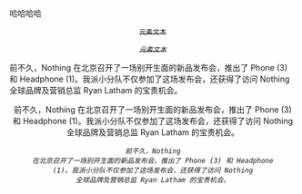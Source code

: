 哈哈哈哈
<p align="center"><del><code>元素文本</code>

*<p align="center"><del><code>元素文本</code>*


前不久，Nothing 在北京召开了一场别开生面的新品发布会，推出了 Phone (3) 和 Headphone (1)。我派小分队不仅参加了这场发布会，还获得了访问 Nothing 全球品牌及营销总监 Ryan Latham 的宝贵机会。

<p align="center">前不久，Nothing 在北京召开了一场别开生面的新品发布会，推出了 Phone (3) 和 Headphone (1)。我派小分队不仅参加了这场发布会，还获得了访问 Nothing 全球品牌及营销总监 Ryan Latham 的宝贵机会。</p>

~~*<p align="center"><code>前不久，Nothing 在北京召开了一场别开生面的新品发布会，推出了 Phone (3) 和 Headphone (1)。我派小分队不仅参加了这场发布会，还获得了访问 Nothing 全球品牌及营销总监 Ryan Latham 的宝贵机会。</code></p>*~~